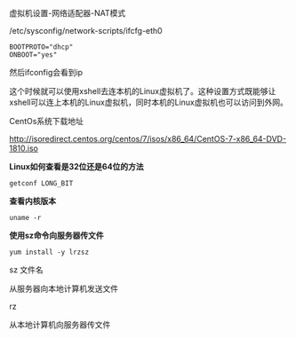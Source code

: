 虚拟机设置-网络适配器-NAT模式

/etc/sysconfig/network-scripts/ifcfg-eth0

```
BOOTPROTO="dhcp"
ONBOOT="yes"

```

然后ifconfig会看到ip

这个时候就可以使用xshell去连本机的Linux虚拟机了。这种设置方式既能够让xshell可以连上本机的Linux虚拟机，同时本机的Linux虚拟机也可以访问到外网。

CentOs系统下载地址

<http://isoredirect.centos.org/centos/7/isos/x86_64/CentOS-7-x86_64-DVD-1810.iso>

**Linux如何查看是32位还是64位的方法**

```
getconf LONG_BIT
```

**查看内核版本**

```
uname -r
```

**使用sz命令向服务器传文件**

```
yum install -y lrzsz
```

sz 文件名 

从服务器向本地计算机发送文件

rz

从本地计算机向服务器传文件  
